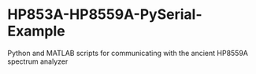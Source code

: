 # HP853A-HP8559A-PySerial-Example
Python and MATLAB scripts for communicating with the ancient HP8559A spectrum analyzer
